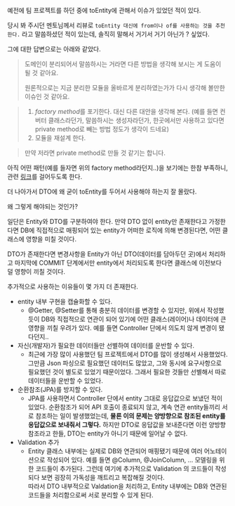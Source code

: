 예전에 팀 프로젝트를 하던 중에 toEntity에 관해서 이슈가 있었던 적이 있다.

당시 봐 주시던 멘토님께서 리뷰로 `toEntity 대신에 from이나 of를 사용하는 것을 추천한다.`
라고 말씀하셨던 적이 있는데, 솔직히 말해서 거기서 거기 아닌가 ? 싶었다.

그에 대한 답변으로는 아래와 같았다.

>도메인이 분리되어서 말씀하시는 거라면 다른 방법을 생각해 보시는 게 도움이 될 것 같아요.
> 
>원론적으로는 지금 분리한 모듈을 올바르게 분리하였는가가 다시 생각해 볼만한 이슈인 것 같아요.

> 1. *factory method*를 포기한다. 대신 다른 대안을 생각해 본다. (예를 들면 컨버터 클래스라던가, 말씀하시는 생성자라던가, 한곳에서만 사용하고 있다면 private method로 빼는 방법 정도가 생각이 드네요)
> 2. 모듈을 재설계 한다.

>만약 저라면 private method로 만들 것 같기는 합니다.

아직 어떤 패턴(예를 들자면 위의 factory method라던지..)을 보기에는 한참 부족하니, 관련 [링크](https://bcp0109.tistory.com/367)를 걸어두도록 한다.

더 나아가서 DTO에 왜 굳이 toEntity를 두어서 사용해야 하는지 잘 몰랐다.

왜 그렇게 해야되는 것인가?

일단은 Entity와 DTO를 구분하여야 한다. 만약 DTO 없이 entity만 존재한다고 가정한다면
DB에 직접적으로 매핑되어 있는 entity가 어떠한 로직에 의해 변경된다면, 어떤 클래스에 영향을 미칠 것이다.

DTO가 존재한다면 변경사항을 Entity가 아닌 DTO(데이터를 담아두던 곳)에서 처리하고 마지막에 COMMIT 단계에서만 
entity에서 처리되도록 한다면 클래스에 이전보다 덜 영향이 끼칠 것이다.

추가적으로 사용하는 이유들이 몇 가지 더 존재한다.

- entity 내부 구현을 캡슐화할 수 있다.
  - @Getter, @Setter를 통해 충분히 데이터를 변경할 수 있지만, 위에서 작성했듯이 DB와 직접적으로 연관이 되어 있기에
  어떤 클래스(레이어)나 데이터에 큰 영향을 끼칠 우려가 있다. 예를 들면 Controller 단에서 의도치 않게 변경이 됐다던지..
- 자신(개발자)가 필요한 데이터들만 선별하여 데이터를 운반할 수 있다.
  - 최근에 가장 많이 사용했던 팀 프로젝트에서 DTO를 많이 생성해서 사용했었다. 그만큼 Json 파싱으로 필요했던 데이터도 많았고, 그와 동시에
  요구사항으로 필요했던 것이 별도로 있었기 때문이었다. 그래서 필요한 것들만 선별해서 따로 데이터들을 운반할 수 있었다.
- 순환참조(JPA)를 방지할 수 있다.
  - JPA를 사용하면서 Controller 단에서 entity 그대로 응답값으로 보냈던 적이 있었다. 순환참조가 되어
  API 호출이 종료되지 않고, 계속 연관 entity들끼리 서로 참조하는 일이 발생했었는데, **물론 이의 문제는 양방향으로 참조된 entity를 응답값으로 보내줘서 그렇다.**
  하지만 DTO로 응답값을 보내준다면 이런 양방향 참조라고 한들, DTO는 entity가 아니기 때문에 일어날 수 없다.
- Validation 추가
  - Entity 클래스 내부에는 실제로 DB와 연관되어 매핑됐기 때문에 여러 어노테이션으로 작성되어 있다. 예를 들면 
  @Column, @JoinColumn, ... 모델링을 위한 코드들이 추가된다. 그런데 여기에 추가적으로 Validation 의 코드들이 작성되다 보면
  굉장히 가독성을 깨트리고 복잡해질 것이다. <br>
  따라서 DTO 내부적으로 Valdation을 처리하고, Entity 내부에는 DB와 연관된 코드들을 처리함으로써 서로 분리할 수 있게 된다.

